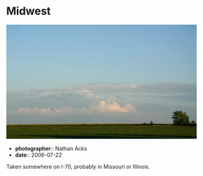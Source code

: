 # Midwest

![A midwestern farm field at dusk. Distant thunderheads are dramatically lit by the setting sun](assets/2006-07-22-midwest.webp)

* **photographer**:: Nathan Acks  
* **date**:: 2006-07-22

Taken somewhere on I-70, probably in Missouri or Illinois.
